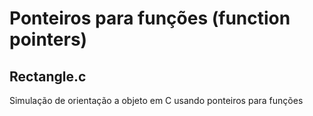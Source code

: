 # Ponteiros para funções (function pointers)

## Rectangle.c
Simulação de orientação a objeto em C usando ponteiros para funções
